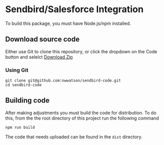 # Sendbird/Salesforce Integration

To build this package, you must have Node.js/npm installed.

## Download source code

Either use Git to clone this repository, or click the dropdown on the Code button
and selelct [Download Zip](https://github.com/nwwatson/sendbird-code/archive/refs/heads/main.zip)

### Using Git

```shell
git clone git@github.com:nwwatson/sendbird-code.git
cd sendbird-code
```

## Building code

After making adjustments you must build the code for distribution. To do this, from the the root directory of this project run the following command

```shell
npm run build
```

The code that needs uploaded can be found in the `dist` directory.